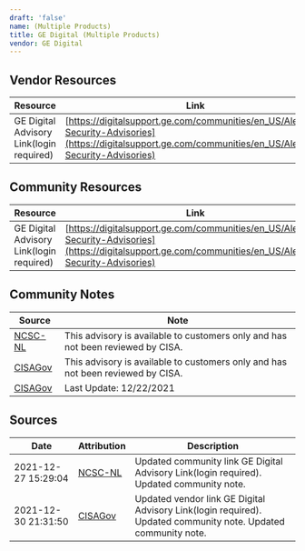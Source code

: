 ```yaml
---
draft: 'false'
name: (Multiple Products)
title: GE Digital (Multiple Products)
vendor: GE Digital
---
```


## Vendor Resources
| Resource | Link |
| --- | --- |
| GE Digital Advisory Link(login required) | [https://digitalsupport.ge.com/communities/en_US/Alert/GE-Security-Advisories](https://digitalsupport.ge.com/communities/en_US/Alert/GE-Security-Advisories) |

## Community Resources
| Resource | Link |
| --- | --- |
| GE Digital Advisory Link(login required) | [https://digitalsupport.ge.com/communities/en_US/Alert/GE-Security-Advisories](https://digitalsupport.ge.com/communities/en_US/Alert/GE-Security-Advisories) |

## Community Notes
| Source | Note |
| --- | --- |
| [NCSC-NL](https://github.com/NCSC-NL/log4shell/blob/main/software/README.md) | This advisory is available to customers only and has not been reviewed by CISA. |
| [CISAGov](https://raw.githubusercontent.com/cisagov/log4j-affected-db/develop/README.md) | This advisory is available to customers only and has not been reviewed by CISA. |
| [CISAGov](https://raw.githubusercontent.com/cisagov/log4j-affected-db/develop/README.md) | Last Update: 12/22/2021 |

## Sources
| Date | Attribution | Description |
| --- | --- | --- |
| 2021-12-27 15:29:04 | [NCSC-NL](https://github.com/NCSC-NL/log4shell/blob/main/software/README.md) | Updated community link GE Digital Advisory Link(login required). Updated community note.  |
| 2021-12-30 21:31:50 | [CISAGov](https://raw.githubusercontent.com/cisagov/log4j-affected-db/develop/README.md) | Updated vendor link GE Digital Advisory Link(login required). Updated community note. Updated community note.  |

